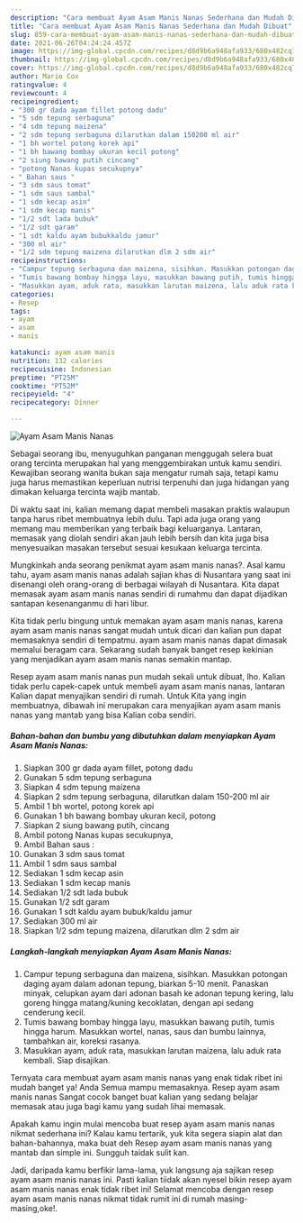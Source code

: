 ```yaml
---
description: "Cara membuat Ayam Asam Manis Nanas Sederhana dan Mudah Dibuat"
title: "Cara membuat Ayam Asam Manis Nanas Sederhana dan Mudah Dibuat"
slug: 859-cara-membuat-ayam-asam-manis-nanas-sederhana-dan-mudah-dibuat
date: 2021-06-26T04:24:24.457Z
image: https://img-global.cpcdn.com/recipes/d8d9b6a948afa933/680x482cq70/ayam-asam-manis-nanas-foto-resep-utama.jpg
thumbnail: https://img-global.cpcdn.com/recipes/d8d9b6a948afa933/680x482cq70/ayam-asam-manis-nanas-foto-resep-utama.jpg
cover: https://img-global.cpcdn.com/recipes/d8d9b6a948afa933/680x482cq70/ayam-asam-manis-nanas-foto-resep-utama.jpg
author: Mario Cox
ratingvalue: 4
reviewcount: 4
recipeingredient:
- "300 gr dada ayam fillet potong dadu"
- "5 sdm tepung serbaguna"
- "4 sdm tepung maizena"
- "2 sdm tepung serbaguna dilarutkan dalam 150200 ml air"
- "1 bh wortel potong korek api"
- "1 bh bawang bombay ukuran kecil potong"
- "2 siung bawang putih cincang"
- "potong Nanas kupas secukupnya"
- " Bahan saus "
- "3 sdm saus tomat"
- "1 sdm saus sambal"
- "1 sdm kecap asin"
- "1 sdm kecap manis"
- "1/2 sdt lada bubuk"
- "1/2 sdt garam"
- "1 sdt kaldu ayam bubukkaldu jamur"
- "300 ml air"
- "1/2 sdm tepung maizena dilarutkan dlm 2 sdm air"
recipeinstructions:
- "Campur tepung serbaguna dan maizena, sisihkan. Masukkan potongan daging ayam dalam adonan tepung, biarkan 5-10 menit. Panaskan minyak, celupkan ayam dari adonan basah ke adonan tepung kering, lalu goreng hingga matang/kuning kecoklatan, dengan api sedang cenderung kecil."
- "Tumis bawang bombay hingga layu, masukkan bawang putih, tumis hingga harum. Masukkan wortel, nanas, saus dan bumbu lainnya, tambahkan air, koreksi rasanya."
- "Masukkan ayam, aduk rata, masukkan larutan maizena, lalu aduk rata kembali. Siap disajikan."
categories:
- Resep
tags:
- ayam
- asam
- manis

katakunci: ayam asam manis 
nutrition: 132 calories
recipecuisine: Indonesian
preptime: "PT25M"
cooktime: "PT52M"
recipeyield: "4"
recipecategory: Dinner

---
```



![Ayam Asam Manis Nanas](https://img-global.cpcdn.com/recipes/d8d9b6a948afa933/680x482cq70/ayam-asam-manis-nanas-foto-resep-utama.jpg)

Sebagai seorang ibu, menyuguhkan panganan menggugah selera buat orang tercinta merupakan hal yang menggembirakan untuk kamu sendiri. Kewajiban seorang  wanita bukan saja mengatur rumah saja, tetapi kamu juga harus memastikan keperluan nutrisi terpenuhi dan juga hidangan yang dimakan keluarga tercinta wajib mantab.

Di waktu  saat ini, kalian memang dapat membeli masakan praktis walaupun tanpa harus ribet membuatnya lebih dulu. Tapi ada juga orang yang memang mau memberikan yang terbaik bagi keluarganya. Lantaran, memasak yang diolah sendiri akan jauh lebih bersih dan kita juga bisa menyesuaikan masakan tersebut sesuai kesukaan keluarga tercinta. 



Mungkinkah anda seorang penikmat ayam asam manis nanas?. Asal kamu tahu, ayam asam manis nanas adalah sajian khas di Nusantara yang saat ini disenangi oleh orang-orang di berbagai wilayah di Nusantara. Kita dapat memasak ayam asam manis nanas sendiri di rumahmu dan dapat dijadikan santapan kesenanganmu di hari libur.

Kita tidak perlu bingung untuk memakan ayam asam manis nanas, karena ayam asam manis nanas sangat mudah untuk dicari dan kalian pun dapat memasaknya sendiri di tempatmu. ayam asam manis nanas dapat dimasak memalui beragam cara. Sekarang sudah banyak banget resep kekinian yang menjadikan ayam asam manis nanas semakin mantap.

Resep ayam asam manis nanas pun mudah sekali untuk dibuat, lho. Kalian tidak perlu capek-capek untuk membeli ayam asam manis nanas, lantaran Kalian dapat menyajikan sendiri di rumah. Untuk Kita yang ingin membuatnya, dibawah ini merupakan cara menyajikan ayam asam manis nanas yang mantab yang bisa Kalian coba sendiri.

<!--inarticleads1-->

##### Bahan-bahan dan bumbu yang dibutuhkan dalam menyiapkan Ayam Asam Manis Nanas:

1. Siapkan 300 gr dada ayam fillet, potong dadu
1. Gunakan 5 sdm tepung serbaguna
1. Siapkan 4 sdm tepung maizena
1. Siapkan 2 sdm tepung serbaguna, dilarutkan dalam 150-200 ml air
1. Ambil 1 bh wortel, potong korek api
1. Gunakan 1 bh bawang bombay ukuran kecil, potong
1. Siapkan 2 siung bawang putih, cincang
1. Ambil potong Nanas kupas secukupnya,
1. Ambil  Bahan saus :
1. Gunakan 3 sdm saus tomat
1. Ambil 1 sdm saus sambal
1. Sediakan 1 sdm kecap asin
1. Sediakan 1 sdm kecap manis
1. Sediakan 1/2 sdt lada bubuk
1. Gunakan 1/2 sdt garam
1. Gunakan 1 sdt kaldu ayam bubuk/kaldu jamur
1. Sediakan 300 ml air
1. Siapkan 1/2 sdm tepung maizena, dilarutkan dlm 2 sdm air




<!--inarticleads2-->

##### Langkah-langkah menyiapkan Ayam Asam Manis Nanas:

1. Campur tepung serbaguna dan maizena, sisihkan. Masukkan potongan daging ayam dalam adonan tepung, biarkan 5-10 menit. Panaskan minyak, celupkan ayam dari adonan basah ke adonan tepung kering, lalu goreng hingga matang/kuning kecoklatan, dengan api sedang cenderung kecil.
1. Tumis bawang bombay hingga layu, masukkan bawang putih, tumis hingga harum. Masukkan wortel, nanas, saus dan bumbu lainnya, tambahkan air, koreksi rasanya.
1. Masukkan ayam, aduk rata, masukkan larutan maizena, lalu aduk rata kembali. Siap disajikan.




Ternyata cara membuat ayam asam manis nanas yang enak tidak ribet ini mudah banget ya! Anda Semua mampu memasaknya. Resep ayam asam manis nanas Sangat cocok banget buat kalian yang sedang belajar memasak atau juga bagi kamu yang sudah lihai memasak.

Apakah kamu ingin mulai mencoba buat resep ayam asam manis nanas nikmat sederhana ini? Kalau kamu tertarik, yuk kita segera siapin alat dan bahan-bahannya, maka buat deh Resep ayam asam manis nanas yang mantab dan simple ini. Sungguh taidak sulit kan. 

Jadi, daripada kamu berfikir lama-lama, yuk langsung aja sajikan resep ayam asam manis nanas ini. Pasti kalian tiidak akan nyesel bikin resep ayam asam manis nanas enak tidak ribet ini! Selamat mencoba dengan resep ayam asam manis nanas nikmat tidak rumit ini di rumah masing-masing,oke!.


